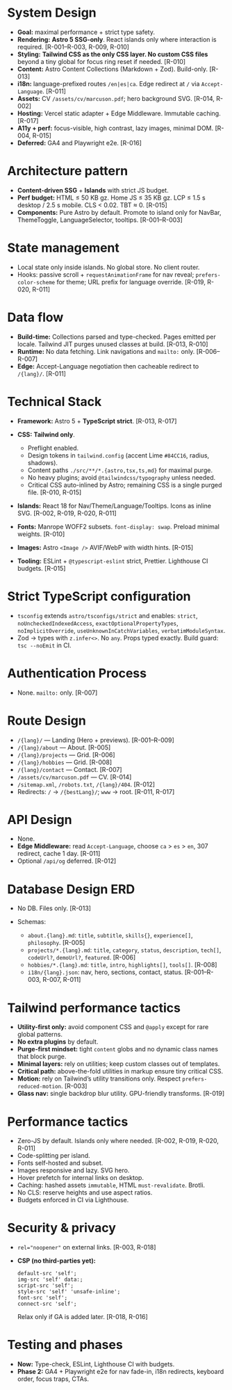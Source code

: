 # System Design

* **Goal:** maximal performance + strict type safety.
* **Rendering:** **Astro 5 SSG-only**. React islands only where interaction is required. \[R-001–R-003, R-009, R-010]
* **Styling:** **Tailwind CSS as the only CSS layer. No custom CSS files** beyond a tiny global for focus ring reset if needed. \[R-010]
* **Content:** Astro Content Collections (Markdown + Zod). Build-only. \[R-013]
* **i18n:** language-prefixed routes `/en|es|ca`. Edge redirect at `/` via `Accept-Language`. \[R-011]
* **Assets:** CV `/assets/cv/marcuson.pdf`; hero background SVG. \[R-014, R-002]
* **Hosting:** Vercel static adapter + Edge Middleware. Immutable caching. \[R-017]
* **A11y + perf:** focus-visible, high contrast, lazy images, minimal DOM. \[R-004, R-015]
* **Deferred:** GA4 and Playwright e2e. \[R-016]

# Architecture pattern

* **Content-driven SSG** + **Islands** with strict JS budget.
* **Perf budget:** HTML ≤ 50 KB gz. Home JS ≤ 35 KB gz. LCP ≤ 1.5 s desktop / 2.5 s mobile. CLS < 0.02. TBT ≈ 0. \[R-015]
* **Components:** Pure Astro by default. Promote to island only for NavBar, ThemeToggle, LanguageSelector, tooltips. \[R-001–R-003]

# State management

* Local state only inside islands. No global store. No client router.
* Hooks: passive scroll + `requestAnimationFrame` for nav reveal; `prefers-color-scheme` for theme; URL prefix for language override. \[R-019, R-020, R-011]

# Data flow

* **Build-time:** Collections parsed and type-checked. Pages emitted per locale. Tailwind JIT purges unused classes at build. \[R-013, R-010]
* **Runtime:** No data fetching. Link navigations and `mailto:` only. \[R-006–R-007]
* **Edge:** Accept-Language negotiation then cacheable redirect to `/{lang}/`. \[R-011]

# Technical Stack

* **Framework:** Astro 5 + **TypeScript strict**. \[R-013, R-017]
* **CSS:** **Tailwind only**.

  * Preflight enabled.
  * Design tokens in `tailwind.config` (accent Lime `#84CC16`, radius, shadows).
  * Content paths `./src/**/*.{astro,tsx,ts,md}` for maximal purge.
  * No heavy plugins; avoid `@tailwindcss/typography` unless needed.
  * Critical CSS auto-inlined by Astro; remaining CSS is a single purged file. \[R-010, R-015]
* **Islands:** React 18 for Nav/Theme/Language/Tooltips. Icons as inline SVG. \[R-002, R-019, R-020, R-011]
* **Fonts:** Manrope WOFF2 subsets. `font-display: swap`. Preload minimal weights. \[R-010]
* **Images:** Astro `<Image />` AVIF/WebP with width hints. \[R-015]
* **Tooling:** ESLint + `@typescript-eslint` strict, Prettier. Lighthouse CI budgets. \[R-015]

# Strict TypeScript configuration

* `tsconfig` extends `astro/tsconfigs/strict` and enables: `strict`, `noUncheckedIndexedAccess`, `exactOptionalPropertyTypes`, `noImplicitOverride`, `useUnknownInCatchVariables`, `verbatimModuleSyntax`.
* Zod → types with `z.infer<>`. No `any`. Props typed exactly. Build guard: `tsc --noEmit` in CI.

# Authentication Process

* None. `mailto:` only. \[R-007]

# Route Design

* `/{lang}/` — Landing (Hero + previews). \[R-001–R-009]
* `/{lang}/about` — About. \[R-005]
* `/{lang}/projects` — Grid. \[R-006]
* `/{lang}/hobbies` — Grid. \[R-008]
* `/{lang}/contact` — Contact. \[R-007]
* `/assets/cv/marcuson.pdf` — CV. \[R-014]
* `/sitemap.xml`, `/robots.txt`, `/{lang}/404`. \[R-012]
* Redirects: `/` → `/{bestLang}/`; `www` → root. \[R-011, R-017]

# API Design

* None.
* **Edge Middleware:** read `Accept-Language`, choose `ca` > `es` > `en`, 307 redirect, cache 1 day. \[R-011]
* Optional `/api/og` deferred. \[R-012]

# Database Design ERD

* No DB. Files only. \[R-013]
* Schemas:

  * `about.{lang}.md`: `title`, `subtitle`, `skills{}`, `experience[]`, `philosophy`. \[R-005]
  * `projects/*.{lang}.md`: `title`, `category`, `status`, `description`, `tech[]`, `codeUrl?`, `demoUrl?`, `featured`. \[R-006]
  * `hobbies/*.{lang}.md`: `title`, `intro`, `highlights[]`, `tools[]`. \[R-008]
  * `i18n/{lang}.json`: nav, hero, sections, contact, status. \[R-001–R-003, R-007, R-011]

# Tailwind performance tactics

* **Utility-first only:** avoid component CSS and `@apply` except for rare global patterns.
* **No extra plugins** by default.
* **Purge-first mindset:** tight `content` globs and no dynamic class names that block purge.
* **Minimal layers:** rely on utilities; keep custom classes out of templates.
* **Critical path:** above-the-fold utilities in markup ensure tiny critical CSS.
* **Motion:** rely on Tailwind’s utility transitions only. Respect `prefers-reduced-motion`. \[R-003]
* **Glass nav:** single backdrop blur utility. GPU-friendly transforms. \[R-019]

# Performance tactics

* Zero-JS by default. Islands only where needed. \[R-002, R-019, R-020, R-011]
* Code-splitting per island.
* Fonts self-hosted and subset.
* Images responsive and lazy. SVG hero.
* Hover prefetch for internal links on desktop.
* Caching: hashed assets `immutable`, HTML `must-revalidate`. Brotli.
* No CLS: reserve heights and use aspect ratios.
* Budgets enforced in CI via Lighthouse.

# Security & privacy

* `rel="noopener"` on external links. \[R-003, R-018]
* **CSP (no third-parties yet):**

  ```
  default-src 'self';
  img-src 'self' data:;
  script-src 'self';
  style-src 'self' 'unsafe-inline';
  font-src 'self';
  connect-src 'self';
  ```

  Relax only if GA is added later. \[R-018, R-016]

# Testing and phases

* **Now:** Type-check, ESLint, Lighthouse CI with budgets.
* **Phase 2:** GA4 + Playwright e2e for nav fade-in, i18n redirects, keyboard order, focus traps, CTAs.